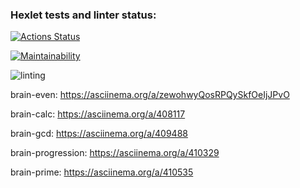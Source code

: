 ### Hexlet tests and linter status:

[![Actions Status](https://github.com/Valentino-vada/frontend-project-lvl1/workflows/hexlet-check/badge.svg)](https://github.com/Valentino-vada/frontend-project-lvl1/actions)

[![Maintainability](https://api.codeclimate.com/v1/badges/a99a88d28ad37a79dbf6/maintainability)](https://codeclimate.com/github/codeclimate/codeclimate/maintainability)

![linting](https://github.com/Valentino-vada/frontend-project-lvl1/workflows/linting/badge.svg)

brain-even:
https://asciinema.org/a/zewohwyQosRPQySkfOeIjJPvO

brain-calc:
https://asciinema.org/a/408117

brain-gcd:
https://asciinema.org/a/409488

brain-progression:
https://asciinema.org/a/410329

brain-prime:
https://asciinema.org/a/410535

